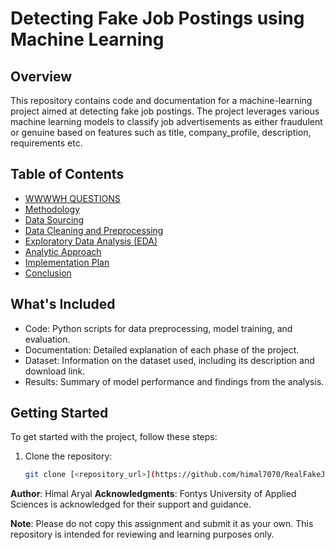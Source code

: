 # Detecting Fake Job Postings using Machine Learning

## Overview
This repository contains code and documentation for a machine-learning project aimed at detecting fake job postings. The project leverages various machine learning models to classify job advertisements as either fraudulent or genuine based on features such as title, company_profile, description, requirements etc.

## Table of Contents
- [WWWWH QUESTIONS](#wwwwh-questions)
- [Methodology](#methodology)
- [Data Sourcing](#data-sourcing)
- [Data Cleaning and Preprocessing](#data-cleaning-and-preprocessing)
- [Exploratory Data Analysis (EDA)](#exploratory-data-analysis-eda)
- [Analytic Approach](#analytic-approach)
- [Implementation Plan](#implementation-plan)
- [Conclusion](#conclusion)

## What's Included
- Code: Python scripts for data preprocessing, model training, and evaluation.
- Documentation: Detailed explanation of each phase of the project.
- Dataset: Information on the dataset used, including its description and download link.
- Results: Summary of model performance and findings from the analysis.

## Getting Started
To get started with the project, follow these steps:

1. Clone the repository:
   ```bash
   git clone [<repository_url>](https://github.com/himal7070/RealFakeJobPostingPrediction.git)

**Author**: Himal Aryal
**Acknowledgments**: Fontys University of Applied Sciences is acknowledged for their support and guidance.

**Note**: Please do not copy this assignment and submit it as your own. This repository is intended for reviewing and learning purposes only.


